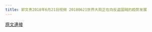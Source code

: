```yaml
---
title: 郭文贵2018年6月21日视频 20180621世界大局正在向反盗国贼的趋势发展
---
```


[原文連接](https://gnews.org/ThreadView/53477199)


